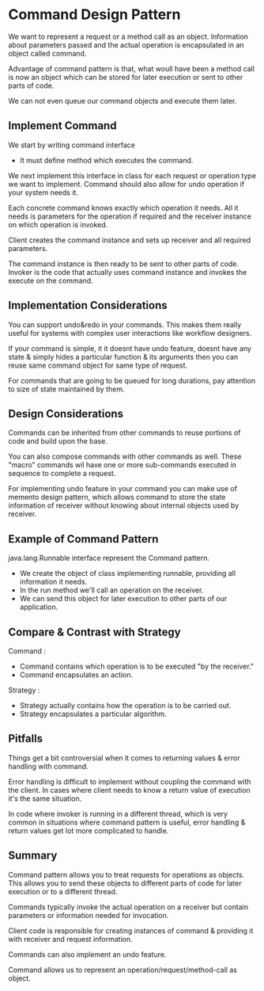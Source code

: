 # Command Design Pattern

We want to represent a request or a method call as an object. Information about parameters passed and the actual
operation is encapsulated in an object called command.

Advantage of command pattern is that, what woull have been a method call is now an object which can be stored for later
execution or sent to other parts of code.

We can not even queue our command objects and execute them later.

## Implement Command

We start by writing command interface

- It must define method which executes the command.

We next implement this interface in class for each request or operation type we want to implement. Command should also
allow for undo operation if your system needs it.

Each concrete command knows exactly which operation it needs. All it needs is parameters for the operation if required
and the receiver instance on which operation is invoked.

Client creates the command instance and sets up receiver and all required parameters.

The command instance is then ready to be sent to other parts of code. Invoker is the code that actually uses command
instance and invokes the execute on the command.

## Implementation Considerations

You can support undo&redo in your commands. This makes them really useful for systems with complex user interactions
like workflow designers.

If your command is simple, it it doesnt have undo feature, doesnt have any state & simply hides a particular function &
its arguments then you can reuse same command object for same type of request.

For commands that are going to be queued for long durations, pay attention to size of state maintained by them.

## Design Considerations

Commands can be inherited from other commands to reuse portions of code and build upon the base.

You can also compose commands with other commands as well. These "macro" commands wil have one or more sub-commands
executed in sequence to complete a request.

For implementing undo feature in your command you can make use of memento design pattern, which allows command to store
the state information of receiver without knowing about internal objects used by receiver.

## Example of Command Pattern

java.lang.Runnable interface represent the Command pattern.

- We create the object of class implementing runnable, providing all information it needs.
- In the run method we'll call an operation on the receiver.
- We can send this object for later execution to other parts of our application.

## Compare & Contrast with Strategy

Command :

- Command contains which operation is to be executed "by the receiver."
- Command encapsulates an action.

Strategy :

- Strategy actually contains how the operation is to be carried out.
- Strategy encapsulates a particular algorithm.

## Pitfalls

Things get a bit controversial when it comes to returning values & error handling with command.

Error handling is difficult to implement without coupling the command with the client. In cases where client needs to
know a return value of execution it's the same situation.

In code where invoker is running in a different thread, which is very common in situations where command pattern is
useful, error handling & return values get lot more complicated to handle.

## Summary

Command pattern allows you to treat requests for operations as objects. This allows you to send these objects to different parts of code for later execution or to a different thread.

Commands typically invoke the actual operation on a receiver but contain parameters or information needed for invocation.

Client code is responsible for creating instances of command & providing it with receiver and request information.

Commands can also implement an undo feature.

Command allows us to represent an operation/request/method-call as object.